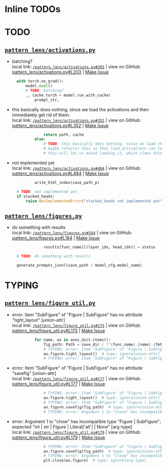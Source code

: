  # Inline TODOs


# TODO

## [`pattern_lens/activations.py`](/pattern_lens/activations.py)

- batching?  
  local link: [`/pattern_lens/activations.py#203`](/pattern_lens/activations.py#203) 
  | view on GitHub: [pattern_lens/activations.py#L203](https://github.com/mivanit/pattern-lens/blob/main/pattern_lens/activations.py#L203)
  | [Make Issue](https://github.com/mivanit/pattern-lens/issues/new?title=batching%3F&body=%23%20source%0A%0A%5B%60pattern_lens%2Factivations.py%23L203%60%5D%28https%3A%2F%2Fgithub.com%2Fmivanit%2Fpattern-lens%2Fblob%2Fmain%2Fpattern_lens%2Factivations.py%23L203%29%0A%0A%23%20context%0A%60%60%60python%0A%09with%20torch.no_grad%28%29%3A%0A%09%09model.eval%28%29%0A%09%09%23%20TODO%3A%20batching%3F%0A%09%09_%2C%20cache_torch%20%3D%20model.run_with_cache%28%0A%09%09%09prompt_str%2C%0A%60%60%60&labels=enhancement)

  ```python
  	with torch.no_grad():
  		model.eval()
  		# TODO: batching?
  		_, cache_torch = model.run_with_cache(
  			prompt_str,
  ```


- this basically does nothing, since we load the activations and then immediately get rid of them.  
  local link: [`/pattern_lens/activations.py#352`](/pattern_lens/activations.py#352) 
  | view on GitHub: [pattern_lens/activations.py#L352](https://github.com/mivanit/pattern-lens/blob/main/pattern_lens/activations.py#L352)
  | [Make Issue](https://github.com/mivanit/pattern-lens/issues/new?title=this%20basically%20does%20nothing%2C%20since%20we%20load%20the%20activations%20and%20then%20immediately%20get%20rid%20of%20them.&body=%23%20source%0A%0A%5B%60pattern_lens%2Factivations.py%23L352%60%5D%28https%3A%2F%2Fgithub.com%2Fmivanit%2Fpattern-lens%2Fblob%2Fmain%2Fpattern_lens%2Factivations.py%23L352%29%0A%0A%23%20context%0A%60%60%60python%0A%09%09%09%09return%20path%2C%20cache%0A%09%09%09else%3A%0A%09%09%09%09%23%20TODO%3A%20this%20basically%20does%20nothing%2C%20since%20we%20load%20the%20activations%20and%20then%20immediately%20get%20rid%20of%20them.%0A%09%09%09%09%23%20maybe%20refactor%20this%20so%20that%20load_activations%20can%20take%20a%20parameter%20to%20simply%20assert%20that%20the%20cache%20exists%3F%0A%09%09%09%09%23%20this%20will%20let%20us%20avoid%20loading%20it%2C%20which%20slows%20things%20down%0A%60%60%60&labels=enhancement)

  ```python
  				return path, cache
  			else:
  				# TODO: this basically does nothing, since we load the activations and then immediately get rid of them.
  				# maybe refactor this so that load_activations can take a parameter to simply assert that the cache exists?
  				# this will let us avoid loading it, which slows things down
  ```


- not implemented yet  
  local link: [`/pattern_lens/activations.py#484`](/pattern_lens/activations.py#484) 
  | view on GitHub: [pattern_lens/activations.py#L484](https://github.com/mivanit/pattern-lens/blob/main/pattern_lens/activations.py#L484)
  | [Make Issue](https://github.com/mivanit/pattern-lens/issues/new?title=not%20implemented%20yet&body=%23%20source%0A%0A%5B%60pattern_lens%2Factivations.py%23L484%60%5D%28https%3A%2F%2Fgithub.com%2Fmivanit%2Fpattern-lens%2Fblob%2Fmain%2Fpattern_lens%2Factivations.py%23L484%29%0A%0A%23%20context%0A%60%60%60python%0A%09%09%09write_html_index%28save_path_p%29%0A%0A%09%23%20TODO%3A%20not%20implemented%20yet%0A%09if%20stacked_heads%3A%0A%09%09raise%20NotImplementedError%28%22stacked_heads%20not%20implemented%20yet%22%29%0A%60%60%60&labels=enhancement)

  ```python
  			write_html_index(save_path_p)
  
  	# TODO: not implemented yet
  	if stacked_heads:
  		raise NotImplementedError("stacked_heads not implemented yet")
  ```




## [`pattern_lens/figures.py`](/pattern_lens/figures.py)

- do something with results  
  local link: [`/pattern_lens/figures.py#184`](/pattern_lens/figures.py#184) 
  | view on GitHub: [pattern_lens/figures.py#L184](https://github.com/mivanit/pattern-lens/blob/main/pattern_lens/figures.py#L184)
  | [Make Issue](https://github.com/mivanit/pattern-lens/issues/new?title=do%20something%20with%20results&body=%23%20source%0A%0A%5B%60pattern_lens%2Ffigures.py%23L184%60%5D%28https%3A%2F%2Fgithub.com%2Fmivanit%2Fpattern-lens%2Fblob%2Fmain%2Fpattern_lens%2Ffigures.py%23L184%29%0A%0A%23%20context%0A%60%60%60python%0A%09%09%09%09results%5Bfunc_name%5D%5B%28layer_idx%2C%20head_idx%29%5D%20%3D%20status%0A%0A%09%23%20TODO%3A%20do%20something%20with%20results%0A%0A%09generate_prompts_jsonl%28save_path%20%2F%20model_cfg.model_name%29%0A%60%60%60&labels=enhancement)

  ```python
  				results[func_name][(layer_idx, head_idx)] = status
  
  	# TODO: do something with results
  
  	generate_prompts_jsonl(save_path / model_cfg.model_name)
  ```





# TYPING

## [`pattern_lens/figure_util.py`](/pattern_lens/figure_util.py)

- error: Item "SubFigure" of "Figure | SubFigure" has no attribute "tight_layout"  [union-attr]  
  local link: [`/pattern_lens/figure_util.py#175`](/pattern_lens/figure_util.py#175) 
  | view on GitHub: [pattern_lens/figure_util.py#L175](https://github.com/mivanit/pattern-lens/blob/main/pattern_lens/figure_util.py#L175)
  | [Make Issue](https://github.com/mivanit/pattern-lens/issues/new?title=error%3A%20Item%20%22SubFigure%22%20of%20%22Figure%20%7C%20SubFigure%22%20has%20no%20attribute%20%22tight_layout%22%20%20%5Bunion-attr%5D&body=%23%20source%0A%0A%5B%60pattern_lens%2Ffigure_util.py%23L175%60%5D%28https%3A%2F%2Fgithub.com%2Fmivanit%2Fpattern-lens%2Fblob%2Fmain%2Fpattern_lens%2Ffigure_util.py%23L175%29%0A%0A%23%20context%0A%60%60%60python%0A%09%09%09for%20name%2C%20ax%20in%20axes_dict.items%28%29%3A%0A%09%09%09%09fig_path%3A%20Path%20%3D%20save_dir%20%2F%20f%22%7Bfunc_name%7D.%7Bname%7D.%7Bfmt%7D%22%0A%09%09%09%09%23%20TYPING%3A%20error%3A%20Item%20%22SubFigure%22%20of%20%22Figure%20%7C%20SubFigure%22%20has%20no%20attribute%20%22tight_layout%22%20%20%5Bunion-attr%5D%0A%09%09%09%09ax.figure.tight_layout%28%29%20%20%23%20type%3A%20ignore%5Bunion-attr%5D%0A%09%09%09%09%23%20TYPING%3A%20error%3A%20Item%20%22SubFigure%22%20of%20%22Figure%20%7C%20SubFigure%22%20has%20no%20attribute%20%22savefig%22%20%20%5Bunion-attr%5D%0A%60%60%60&labels=TYPING)

  ```python
  			for name, ax in axes_dict.items():
  				fig_path: Path = save_dir / f"{func_name}.{name}.{fmt}"
  				# TYPING: error: Item "SubFigure" of "Figure | SubFigure" has no attribute "tight_layout"  [union-attr]
  				ax.figure.tight_layout()  # type: ignore[union-attr]
  				# TYPING: error: Item "SubFigure" of "Figure | SubFigure" has no attribute "savefig"  [union-attr]
  ```


- error: Item "SubFigure" of "Figure | SubFigure" has no attribute "savefig"  [union-attr]  
  local link: [`/pattern_lens/figure_util.py#177`](/pattern_lens/figure_util.py#177) 
  | view on GitHub: [pattern_lens/figure_util.py#L177](https://github.com/mivanit/pattern-lens/blob/main/pattern_lens/figure_util.py#L177)
  | [Make Issue](https://github.com/mivanit/pattern-lens/issues/new?title=error%3A%20Item%20%22SubFigure%22%20of%20%22Figure%20%7C%20SubFigure%22%20has%20no%20attribute%20%22savefig%22%20%20%5Bunion-attr%5D&body=%23%20source%0A%0A%5B%60pattern_lens%2Ffigure_util.py%23L177%60%5D%28https%3A%2F%2Fgithub.com%2Fmivanit%2Fpattern-lens%2Fblob%2Fmain%2Fpattern_lens%2Ffigure_util.py%23L177%29%0A%0A%23%20context%0A%60%60%60python%0A%09%09%09%09%23%20TYPING%3A%20error%3A%20Item%20%22SubFigure%22%20of%20%22Figure%20%7C%20SubFigure%22%20has%20no%20attribute%20%22tight_layout%22%20%20%5Bunion-attr%5D%0A%09%09%09%09ax.figure.tight_layout%28%29%20%20%23%20type%3A%20ignore%5Bunion-attr%5D%0A%09%09%09%09%23%20TYPING%3A%20error%3A%20Item%20%22SubFigure%22%20of%20%22Figure%20%7C%20SubFigure%22%20has%20no%20attribute%20%22savefig%22%20%20%5Bunion-attr%5D%0A%09%09%09%09ax.figure.savefig%28fig_path%29%20%20%23%20type%3A%20ignore%5Bunion-attr%5D%0A%09%09%09%09%23%20TYPING%3A%20error%3A%20Argument%201%20to%20%22close%22%20has%20incompatible%20type%20%22Figure%20%7C%20SubFigure%22%3B%20expected%20%22int%20%7C%20str%20%7C%20Figure%20%7C%20Literal%5B%27all%27%5D%20%7C%20None%22%20%20%5Barg-type%5D%0A%60%60%60&labels=TYPING)

  ```python
  				# TYPING: error: Item "SubFigure" of "Figure | SubFigure" has no attribute "tight_layout"  [union-attr]
  				ax.figure.tight_layout()  # type: ignore[union-attr]
  				# TYPING: error: Item "SubFigure" of "Figure | SubFigure" has no attribute "savefig"  [union-attr]
  				ax.figure.savefig(fig_path)  # type: ignore[union-attr]
  				# TYPING: error: Argument 1 to "close" has incompatible type "Figure | SubFigure"; expected "int | str | Figure | Literal['all'] | None"  [arg-type]
  ```


- error: Argument 1 to "close" has incompatible type "Figure | SubFigure"; expected "int | str | Figure | Literal['all'] | None"  [arg-type]  
  local link: [`/pattern_lens/figure_util.py#179`](/pattern_lens/figure_util.py#179) 
  | view on GitHub: [pattern_lens/figure_util.py#L179](https://github.com/mivanit/pattern-lens/blob/main/pattern_lens/figure_util.py#L179)
  | [Make Issue](https://github.com/mivanit/pattern-lens/issues/new?title=error%3A%20Argument%201%20to%20%22close%22%20has%20incompatible%20type%20%22Figure%20%7C%20SubFigure%22%3B%20expected%20%22int%20%7C%20str%20%7C%20Figure%20%7C%20Literal%5B%27all%27%5D%20%7C%20None%22%20%20%5Barg-type%5D&body=%23%20source%0A%0A%5B%60pattern_lens%2Ffigure_util.py%23L179%60%5D%28https%3A%2F%2Fgithub.com%2Fmivanit%2Fpattern-lens%2Fblob%2Fmain%2Fpattern_lens%2Ffigure_util.py%23L179%29%0A%0A%23%20context%0A%60%60%60python%0A%09%09%09%09%23%20TYPING%3A%20error%3A%20Item%20%22SubFigure%22%20of%20%22Figure%20%7C%20SubFigure%22%20has%20no%20attribute%20%22savefig%22%20%20%5Bunion-attr%5D%0A%09%09%09%09ax.figure.savefig%28fig_path%29%20%20%23%20type%3A%20ignore%5Bunion-attr%5D%0A%09%09%09%09%23%20TYPING%3A%20error%3A%20Argument%201%20to%20%22close%22%20has%20incompatible%20type%20%22Figure%20%7C%20SubFigure%22%3B%20expected%20%22int%20%7C%20str%20%7C%20Figure%20%7C%20Literal%5B%27all%27%5D%20%7C%20None%22%20%20%5Barg-type%5D%0A%09%09%09%09plt.close%28ax.figure%29%20%20%23%20type%3A%20ignore%5Barg-type%5D%0A%60%60%60&labels=TYPING)

  ```python
  				# TYPING: error: Item "SubFigure" of "Figure | SubFigure" has no attribute "savefig"  [union-attr]
  				ax.figure.savefig(fig_path)  # type: ignore[union-attr]
  				# TYPING: error: Argument 1 to "close" has incompatible type "Figure | SubFigure"; expected "int | str | Figure | Literal['all'] | None"  [arg-type]
  				plt.close(ax.figure)  # type: ignore[arg-type]
  ```




